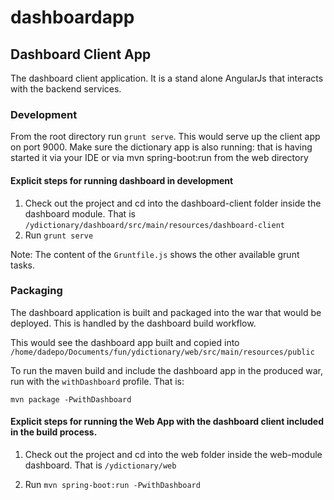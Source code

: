 # dashboardapp

## Dashboard Client App

The dashboard client application. It is a stand alone AngularJs that interacts with the backend services.

### Development

From the root directory run `grunt serve`. This would serve up the client app on port 9000. Make sure
the dictionary app is also running: that is having started it via your IDE or via 
mvn spring-boot:run from the web directory

#### Explicit steps for running dashboard in development
1. Check out the project and cd into the dashboard-client folder inside the dashboard module. 
That is `/ydictionary/dashboard/src/main/resources/dashboard-client`
2. Run `grunt serve`

Note: The content of the `Gruntfile.js` shows the other available grunt tasks.

### Packaging

The dashboard application is built and packaged into the war that would be deployed. This is
handled by the dashboard build workflow.

This would see the dashboard app built and copied into `/home/dadepo/Documents/fun/ydictionary/web/src/main/resources/public`

To run the maven build and include the dashboard app in the produced war, run with the `withDashboard` profile. That is:

`mvn package -PwithDashboard`

#### Explicit steps for running the Web App with the dashboard client included in the build process.

1. Check out the project and cd into the web folder inside the web-module dashboard. That is 
`/ydictionary/web`

2. Run `mvn spring-boot:run -PwithDashboard`



